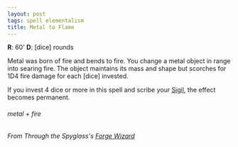 ```yaml
---
layout: post
tags: spell elementalism
title: Metal to Flame
---
```

**R**: 60'  **D**: [dice] rounds

Metal was born of fire and bends to fire. You change a metal object in range into searing fire. The object maintains its mass and shape but scorches for 1D4 fire damage for each [dice] invested.

If you invest 4 dice or more in this spell and scribe your [Sigil](https://saltygoo.github.io/spells/#lexicon), the effect becomes permanent.

###### metal + fire
###### From Through the Spyglass's [Forge Wizard](http://journeyintotheweird.blogspot.com/2018/09/glog-class-forge-wizard.html)
